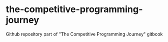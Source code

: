 # the-competitive-programming-journey
Github repository part of "The Competitive Programming Journey" gitbook
